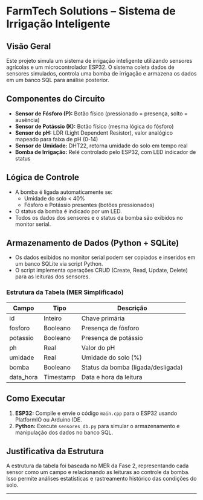 # FarmTech Solutions – Sistema de Irrigação Inteligente

## Visão Geral

Este projeto simula um sistema de irrigação inteligente utilizando sensores agrícolas e um microcontrolador ESP32. O sistema coleta dados de sensores simulados, controla uma bomba de irrigação e armazena os dados em um banco SQL para análise posterior.

## Componentes do Circuito

- **Sensor de Fósforo (P):** Botão físico (pressionado = presença, solto = ausência)
- **Sensor de Potássio (K):** Botão físico (mesma lógica do fósforo)
- **Sensor de pH:** LDR (Light Dependent Resistor), valor analógico mapeado para faixa de pH (0-14)
- **Sensor de Umidade:** DHT22, retorna umidade do solo em tempo real
- **Bomba de Irrigação:** Relé controlado pelo ESP32, com LED indicador de status

## Lógica de Controle

- A bomba é ligada automaticamente se:
  - Umidade do solo < 40%
  - Fósforo e Potássio presentes (botões pressionados)
- O status da bomba é indicado por um LED.
- Todos os dados dos sensores e o status da bomba são exibidos no monitor serial.


## Armazenamento de Dados (Python + SQLite)

- Os dados exibidos no monitor serial podem ser copiados e inseridos em um banco SQLite via script Python.
- O script implementa operações CRUD (Create, Read, Update, Delete) para as leituras dos sensores.

### Estrutura da Tabela (MER Simplificado)

| Campo     | Tipo     | Descrição                       |
|-----------|----------|---------------------------------|
| id        | Inteiro  | Chave primária                  |
| fosforo   | Booleano | Presença de fósforo             |
| potassio  | Booleano | Presença de potássio            |
| ph        | Real     | Valor do pH                     |
| umidade   | Real     | Umidade do solo (%)             |
| bomba     | Booleano | Status da bomba (ligada/desligada) |
| data_hora | Timestamp| Data e hora da leitura          |

## Como Executar

1. **ESP32:** Compile e envie o código `main.cpp` para o ESP32 usando PlatformIO ou Arduino IDE.
2. **Python:** Execute `sensores_db.py` para simular o armazenamento e manipulação dos dados no banco SQL.



## Justificativa da Estrutura

A estrutura da tabela foi baseada no MER da Fase 2, representando cada sensor como um campo e relacionando as leituras ao controle da bomba. Isso permite análises estatísticas e rastreamento histórico das condições do solo.

---
